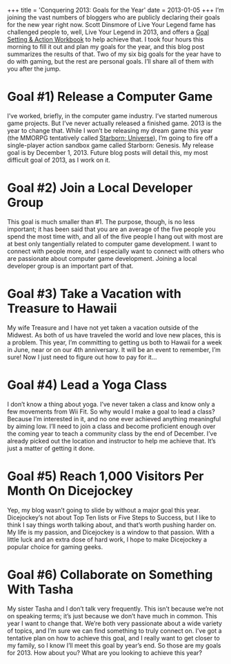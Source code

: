 +++
title = 'Conquering 2013: Goals for the Year'
date = 2013-01-05
+++
I’m joining the vast numbers of bloggers who are publicly declaring their goals for the new year right now. Scott Dinsmore of Live Your Legend fame has challenged people to, well, Live Your Legend in 2013, and offers a [Goal Setting & Action Workbook](http://liveyourlegend.net/free-2013-goal-setting-guide/) to help achieve that. I took four hours this morning to fill it out and plan my goals for the year, and this blog post summarizes the results of that. Two of my six big goals for the year have to do with gaming, but the rest are personal goals. I’ll share all of them with you after the jump. 

# Goal #1) Release a Computer Game 

I’ve worked, briefly, in the computer game industry. I’ve started numerous game projects. But I’ve never actually released a finished game. 2013 is the year to change that. While I won’t be releasing my dream game this year (the MMORPG tentatively called [Starborn: Universe](https://starbornuniverse.wordpress.com/)), I’m going to fire off a single-player action sandbox game called Starborn: Genesis. My release goal is by December 1, 2013. Future blog posts will detail this, my most difficult goal of 2013, as I work on it. 

# Goal #2) Join a Local Developer Group 

This goal is much smaller than #1. The purpose, though, is no less important; it has been said that you are an average of the five people you spend the most time with, and all of the five people I hang out with most are at best only tangentially related to computer game development. I want to connect with people more, and I especially want to connect with others who are passionate about computer game development. Joining a local developer group is an important part of that. 

# Goal #3) Take a Vacation with Treasure to Hawaii 

My wife Treasure and I have not yet taken a vacation outside of the Midwest. As both of us have traveled the world and love new places, this is a problem. This year, I’m committing to getting us both to Hawaii for a week in June, near or on our 4th anniversary. It will be an event to remember, I’m sure! Now I just need to figure out how to pay for it… 

# Goal #4) Lead a Yoga Class 

I don’t know a thing about yoga. I’ve never taken a class and know only a few movements from Wii Fit. So why would I make a goal to lead a class? Because I’m interested in it, and no one ever achieved anything meaningful by aiming low. I’ll need to join a class and become proficient enough over the coming year to teach a community class by the end of December. I’ve already picked out the location and instructor to help me achieve that. It’s just a matter of getting it done. 

# Goal #5) Reach 1,000 Visitors Per Month On Dicejockey 

Yep, my blog wasn’t going to slide by without a major goal this year. Dicejockey’s not about Top Ten lists or Five Steps to Success, but I like to think I say things worth talking about, and that’s worth pushing harder on. My life is my passion, and Dicejockey is a window to that passion. With a little luck and an extra dose of hard work, I hope to make Dicejockey a popular choice for gaming geeks. 

# Goal #6) Collaborate on Something With Tasha 

My sister Tasha and I don’t talk very frequently. This isn’t because we’re not on speaking terms; it’s just because we don’t have much in common. This year I want to change that. We’re both very passionate about a wide variety of topics, and I’m sure we can find something to truly connect on. I’ve got a tentative plan on how to achieve this goal, and I really want to get closer to my family, so I know I’ll meet this goal by year’s end. So those are my goals for 2013. How about you? What are you looking to achieve this year?